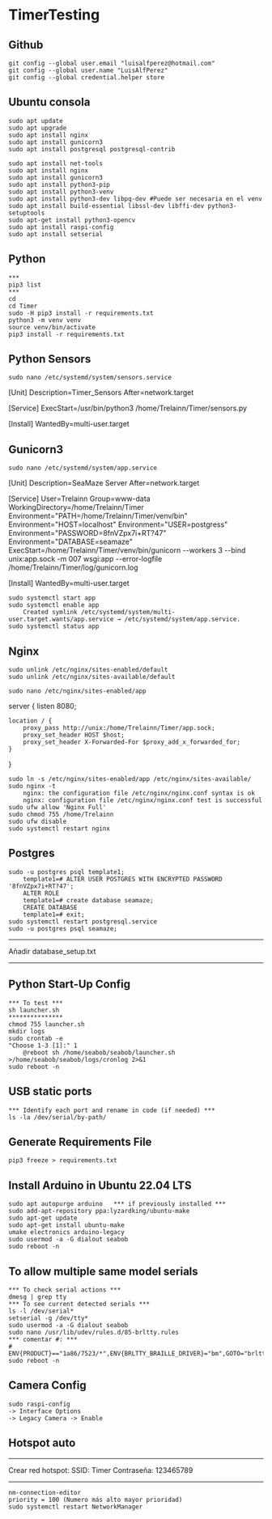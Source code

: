 # TimerTesting

## Github
	git config --global user.email "luisalfperez@hotmail.com"
	git config --global user.name "LuisAlfPerez"
	git config --global credential.helper store

## Ubuntu consola
  	sudo apt update
    sudo apt upgrade
    sudo apt install nginx
  	sudo apt install gunicorn3
  	sudo apt install postgresql postgresql-contrib

  	sudo apt install net-tools
  	sudo apt install nginx
  	sudo apt install gunicorn3
	sudo apt install python3-pip
  	sudo apt install python3-venv
  	sudo apt install python3-dev libpq-dev #Puede ser necesaria en el venv
	sudo apt install build-essential libssl-dev libffi-dev python3-setuptools
	sudo apt-get install python3-opencv
	sudo apt install raspi-config
	sudo apt install setserial


## Python
 	***
	pip3 list
 	***
	cd
 	cd Timer
 	sudo -H pip3 install -r requirements.txt
	python3 -m venv venv
 	source venv/bin/activate
 	pip3 install -r requirements.txt

## Python Sensors

	sudo nano /etc/systemd/system/sensors.service

[Unit]
Description=Timer_Sensors
After=network.target

[Service]
ExecStart=/usr/bin/python3 /home/Trelainn/Timer/sensors.py

[Install]
WantedBy=multi-user.target


## Gunicorn3

	sudo nano /etc/systemd/system/app.service

[Unit]
Description=SeaMaze Server
After=network.target

[Service]
User=Trelainn
Group=www-data
WorkingDirectory=/home/Trelainn/Timer
Environment="PATH=/home/Trelainn/Timer/venv/bin"
Environment="HOST=localhost"
Environment="USER=postgress"
Environment="PASSWORD=8fnVZpx7i+RT?47"
Environment="DATABASE=seamaze"
ExecStart=/home/Trelainn/Timer/venv/bin/gunicorn --workers 3 --bind unix:app.sock -m 007 wsgi:app --error-logfile /home/Trelainn/Timer/log/gunicorn.log

[Install]
WantedBy=multi-user.target

	sudo systemctl start app
	sudo systemctl enable app
		Created symlink /etc/systemd/system/multi-user.target.wants/app.service → /etc/systemd/system/app.service.
	sudo systemctl status app

## Nginx
	sudo unlink /etc/nginx/sites-enabled/default
	sudo unlink /etc/nginx/sites-available/default
	
	sudo nano /etc/nginx/sites-enabled/app

server {
	listen 8080;

	location / {
		proxy_pass http://unix:/home/Trelainn/Timer/app.sock;
		proxy_set_header HOST $host;
		proxy_set_header X-Forwarded-For $proxy_add_x_forwarded_for;
	}
}

	sudo ln -s /etc/nginx/sites-enabled/app /etc/nginx/sites-available/
	sudo nginx -t
		nginx: the configuration file /etc/nginx/nginx.conf syntax is ok
		nginx: configuration file /etc/nginx/nginx.conf test is successful
	sudo ufw allow 'Nginx Full'
	sudo chmod 755 /home/Trelainn
	sudo ufw disable
	sudo systemctl restart nginx
	
## Postgres
 	sudo -u postgres psql template1;
	 	template1=# ALTER USER POSTGRES WITH ENCRYPTED PASSWORD '8fnVZpx7i+RT?47';
		ALTER ROLE
		template1=# create database seamaze;
		CREATE DATABASE
		template1=# exit;
	sudo systemctl restart postgresql.service
	sudo -u postgres psql seamaze;
***
Añadir database_setup.txt	
********************

## Python Start-Up Config
	*** To test ***
	sh launcher.sh
	***************
	chmod 755 launcher.sh
	mkdir logs
	sudo crontab -e
	"Choose 1-3 [1]:" 1
		@reboot sh /home/seabob/seabob/launcher.sh >/home/seabob/seabob/logs/cronlog 2>&1
	sudo reboot -n

## USB static ports
	*** Identify each port and rename in code (if needed) ***
	ls -la /dev/serial/by-path/
	
## Generate Requirements File
	pip3 freeze > requirements.txt
	
## Install Arduino in Ubuntu 22.04 LTS
	sudo apt autopurge arduino   *** if previously installed ***
	sudo add-apt-repository ppa:lyzardking/ubuntu-make
	sudo apt-get update
	sudo apt-get install ubuntu-make
	umake electronics arduino-legacy
	sudo usermod -a -G dialout seabob
	sudo reboot -n
	
## To allow multiple same model serials
	*** To check serial actions ***
	dmesg | grep tty
	*** To see current detected serials ***
	ls -l /dev/serial*
	setserial -g /dev/tty*
	sudo usermod -a -G dialout seabob
	sudo nano /usr/lib/udev/rules.d/85-brltty.rules
	*** comentar #: ***
	# ENV{PRODUCT}=="1a86/7523/*",ENV{BRLTTY_BRAILLE_DRIVER}="bm",GOTO="brltty_usb_run"
	sudo reboot -n
	
## Camera Config
	sudo raspi-config
	-> Interface Options
	-> Legacy Camera -> Enable

## Hotspot auto
***
Crear red hotspot:
	SSID: Timer
	Contraseña: 123465789
*********
	nm-connection-editor 
	priority = 100 (Numero más alto mayor prioridad)
	sudo systemctl restart NetworkManager